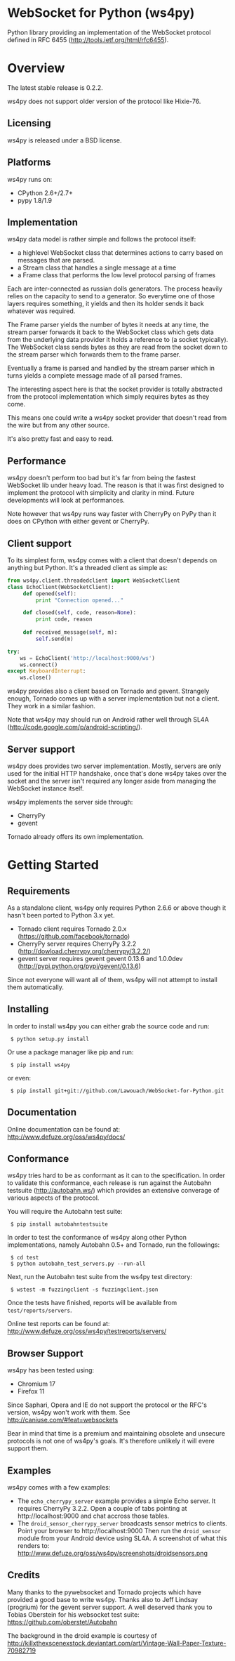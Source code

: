 WebSocket for Python (ws4py)
============================

Python library providing an implementation of the WebSocket protocol defined in RFC 6455 (http://tools.ietf.org/html/rfc6455).

Overview
========

The latest stable release is 0.2.2.

ws4py does not support older version of the protocol like Hixie-76.


Licensing
---------

ws4py is released under a BSD license.

Platforms
---------

ws4py runs on:

 * CPython 2.6+/2.7+
 * pypy 1.8/1.9

Implementation
--------------

ws4py data model is rather simple and follows the protocol itself:

 * a highlevel WebSocket class that determines actions to carry based on messages that are parsed.
 * a Stream class that handles a single message at a time
 * a Frame class that performs the low level protocol parsing of frames

Each are inter-connected as russian dolls generators. The process heavily relies on the
capacity to send to a generator. So everytime one of those layers requires something,
it yields and then its holder sends it back whatever was required.

The Frame parser yields the number of bytes it needs at any time, the stream parser
forwards it back to the WebSocket class which gets data from the underlying data provider
it holds a reference to (a socket typically). The WebSocket class sends bytes as they are read from the socket
down to the stream parser which forwards them to the frame parser.

Eventually a frame is parsed and handled by the stream parser which in turns
yields a complete message made of all parsed frames.

The interesting aspect here is that the socket provider is totally abstracted
from the protocol implementation which simply requires bytes as they come.

This means one could write a ws4py socket provider that doesn't read from the
wire but from any other source.

It's also pretty fast and easy to read.

Performance
-----------

ws4py doesn't perform too bad but it's far from being the fastest WebSocket lib under heavy load.
The reason is that it was first designed to implement the protocol with simplicity
and clarity in mind. Future developments will look at performances.

Note however that ws4py runs way faster with CherryPy on PyPy than it does on CPython with either gevent or CherryPy.

Client support
--------------

To its simplest form, ws4py comes with a client that doesn't depends on anything but Python.
It's a threaded client as simple as:

```python
from ws4py.client.threadedclient import WebSocketClient
class EchoClient(WebSocketClient):
     def opened(self):
     	 print "Connection opened..."

     def closed(self, code, reason=None):
         print code, reason
            
     def received_message(self, m):
     	 self.send(m)

try:
    ws = EchoClient('http://localhost:9000/ws')
    ws.connect()
except KeyboardInterrupt:
    ws.close()
```

ws4py provides also a client based on Tornado and gevent. Strangely enough, Tornado
comes up with a server implementation but not a client. They work in a similar fashion.

Note that ws4py may should run on Android rather well through SL4A (http://code.google.com/p/android-scripting/).


Server support
--------------

ws4py does provides two server implementation. Mostly, servers are only used
for the initial HTTP handshake, once that's done ws4py takes over the socket
and the server isn't required any longer aside from managing the WebSocket instance
itself.

ws4py implements the server side through:

 * CherryPy
 * gevent

Tornado already offers its own implementation.

Getting Started
===============

Requirements
------------

As a standalone client, ws4py only requires Python 2.6.6 or above though it hasn't been ported to Python 3.x yet.

 * Tornado client requires Tornado 2.0.x (https://github.com/facebook/tornado)
 * CherryPy server requires CherryPy 3.2.2 (http://dowload.cherrypy.org/cherrypy/3.2.2/)
 * gevent server requires gevent gevent 0.13.6 and 1.0.0dev (http://pypi.python.org/pypi/gevent/0.13.6)

Since not everyone will want all of them, ws4py will not attempt to install them automatically.

Installing
----------

In order to install ws4py you can either grab the source code and run:

```
 $ python setup.py install
```

Or use a package manager like pip and run:

```
 $ pip install ws4py
```

or even:

```
 $ pip install git+git://github.com/Lawouach/WebSocket-for-Python.git
```

Documentation
-------------

Online documentation can be found at: http://www.defuze.org/oss/ws4py/docs/

Conformance
-----------

ws4py tries hard to be as conformant as it can to the specification. In order to validate this conformance, each release is run against the Autobahn testsuite (http://autobahn.ws/) which provides an extensive converage of various aspects of the protocol.

You will require the Autobahn test suite:

```
 $ pip install autobahntestsuite
```

In order to test the conformance of ws4py along other Python implementations, namely Autobahn 0.5+ and Tornado, run the followings:

```
 $ cd test
 $ python autobahn_test_servers.py --run-all
```

Next, run the Autobahn test suite from the ws4py test directory:

```
 $ wstest -m fuzzingclient -s fuzzingclient.json
```

Once the tests have finished, reports will be available from ```test/reports/servers```.

Online test reports can be found at: http://www.defuze.org/oss/ws4py/testreports/servers/

Browser Support
---------------

ws4py has been tested using:

 * Chromium 17
 * Firefox 11

Since Saphari, Opera and IE do not support the protocol or the RFC's version, ws4py won't
work with them. See http://caniuse.com/#feat=websockets

Bear in mind that time is a premium and maintaining obsolete and unsecure protocols is not
one of ws4py's goals. It's therefore unlikely it will evere support them.

Examples
--------

ws4py comes with a few examples:

 * The ```echo_cherrypy_server``` example provides a simple Echo server. It requires CherryPy 3.2.2.
   Open a couple of tabs pointing at http://localhost:9000 and chat accross those tables.
 * The ```droid_sensor_cherrypy_server``` broadcasts sensor metrics to clients. Point your browser to http://localhost:9000
   Then run the ```droid_sensor``` module from your Android device using SL4A.
   A screenshot of what this renders to: http://www.defuze.org/oss/ws4py/screenshots/droidsensors.png

Credits
-------

Many thanks to the pywebsocket and Tornado projects which have provided a good base to write ws4py.
Thanks also to Jeff Lindsay (progrium) for the gevent server support.
A well deserved thank you to Tobias Oberstein for his websocket test suite: https://github.com/oberstet/Autobahn

The background in the droid example is courtesy of http://killxthexscenexstock.deviantart.com/art/Vintage-Wall-Paper-Texture-70982719